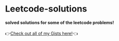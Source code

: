 # Leetcode-solutions
#### solved solutions for some of the leetcode problems!
👉[Check out all of my Gists here!](https://gist.github.com/manojnaidu619)👈


